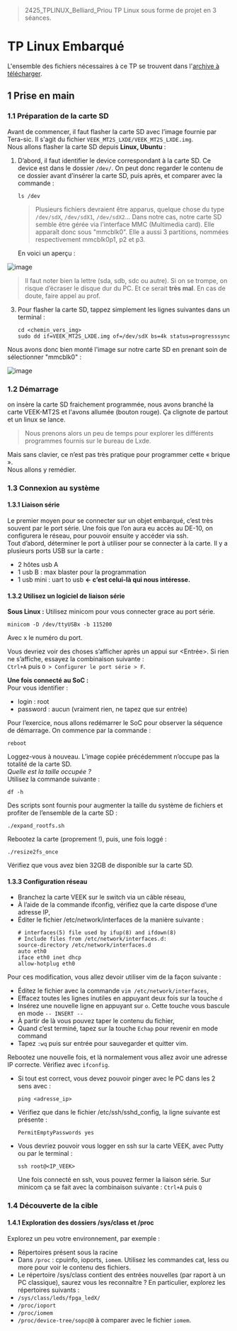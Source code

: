> 2425_TPLINUX_Belliard_Priou
> TP Linux sous forme de projet en 3 séances.

# TP Linux Embarqué
L'ensemble des fichiers nécessaires à ce TP se trouvent dans l'[archive à télécharger](https://filesender.renater.fr/?s=download&token=de7fee37-7ec4-4e67-a19a-57ef8ab2733f).

## 1 Prise en main
### 1.1 Préparation de la carte SD

Avant de commencer, il faut flasher la carte SD avec l’image fournie par Tera-sic. Il s'agit du fichier `VEEK_MT2S_LXDE/VEEK_MT2S_LXDE.img`.  
Nous allons flasher la carte SD depuis **Linux, Ubuntu** :  
1. D’abord, il faut identifier le device correspondant à la carte SD. Ce device est dans le dossier `/dev/`.
   On peut donc regarder le contenu de ce dossier avant d’insérer la carte SD, puis après, et comparer avec la commande :
   ```
   ls /dev
   ```
   > Plusieurs fichiers devraient être apparus, quelque chose du type `/dev/sdX`, `/dev/sdX1`, `/dev/sdX2`...
      Dans notre cas, notre carte SD semble être gérée via l'interface MMC (Multimedia card). Elle apparaît donc sous "mmcblk0". Elle a aussi 3 partitions, nommées respectivement mmcblk0p1, p2 et p3.  

      En voici un aperçu :
   
![image](https://github.com/user-attachments/assets/988564cb-1820-4ba1-b3ba-c18dc2819758)

   > Il faut noter bien la lettre (sda, sdb, sdc ou autre). Si on se trompe, on risque d’écraser le disque dur du PC. Et ce serait **très mal**.
   > En cas de doute, faire appel au prof.
3. Pour flasher la carte SD, tappez simplement les lignes suivantes dans un terminal :
   ```
   cd <chemin_vers_img>
   sudo dd if=VEEK_MT2S_LXDE.img of=/dev/sdX bs=4k status=progresssync
   ```
Nous avons donc bien monté l'image sur notre carte SD en prenant soin de sélectionner "mmcblk0" :  

![image](https://github.com/user-attachments/assets/0e4dc725-4b2a-4c4b-baa8-93d474a77197)


### 1.2 Démarrage
on insère la carte SD fraichement programmée, nous avons branché la carte VEEK-MT2S et l'avons allumée (bouton rouge).
Ça clignote de partout et un linux se lance.
> Nous prenons alors un peu de temps pour explorer les différents programmes fournis sur le bureau de Lxde.
  
Mais sans clavier, ce n’est pas très pratique pour programmer cette « brique ».  
Nous allons y remédier.  

### 1.3 Connexion au système
#### 1.3.1 Liaison série
Le premier moyen pour se connecter sur un objet embarqué, c’est très souvent par le port série. Une fois que l’on aura eu accès au DE-10, on configurera le réseau, pour pouvoir ensuite y accéder via ssh.  
Tout d’abord, déterminer le port à utiliser pour se connecter à la carte. Il y a plusieurs ports USB sur la carte :
- 2 hôtes usb A
- 1 usb B : max blaster pour la programmation
- 1 usb mini : uart to usb **← c’est celui-là qui nous intéresse.**

#### 1.3.2 Utilisez un logiciel de liaison série
**Sous Linux :** Utilisez minicom pour vous connecter grace au port série.
```
minicom -D /dev/ttyUSBx -b 115200
```
Avec x le numéro du port.

Vous devriez voir des choses s’afficher après un appui sur <Entrée>.
Si rien ne s’affiche, essayez la combinaison suivante :  
`Ctrl+A` puis `O > Configurer le port série > F`.  
  
**Une fois connecté au SoC :**  
Pour vous identifier :
- login : root
- password : aucun (vraiment rien, ne tapez que sur entrée)
  
Pour l’exercice, nous allons redémarrer le SoC pour observer la séquence de démarrage. On commence par la commande :
```
reboot
```
Loggez-vous à nouveau. L’image copiée précédemment n’occupe pas la totalité de la carte SD.  
*Quelle est la taille occupée ?*  
Utilisez la commande suivante :
```
df -h
```
Des scripts sont fournis pour augmenter la taille du système de fichiers et
profiter de l’ensemble de la carte SD :
```
./expand_rootfs.sh
```
Rebootez la carte (proprement !), puis, une fois loggé :
```
./resize2fs_once
```
Vérifiez que vous avez bien 32GB de disponible sur la carte SD.

#### 1.3.3 Configuration réseau
- Branchez la carte VEEK sur le switch via un câble réseau,
- À l’aide de la commande ifconfig, vérifiez que la carte dispose d’une adresse IP,
- Éditer le fichier /etc/network/interfaces de la manière suivante :
  ```
  # interfaces(5) file used by ifup(8) and ifdown(8)
  # Include files from /etc/network/interfaces.d:
  source-directory /etc/network/interfaces.d
  auto eth0
  iface eth0 inet dhcp
  allow-hotplug eth0
  ```

Pour ces modification, vous allez devoir utiliser vim de la façon suivante :
- Éditez le fichier avec la commande `vim /etc/network/interfaces`,
- Effacez toutes les lignes inutiles en appuyant deux fois sur la touche `d`
- Insérez une nouvelle ligne en appuyant sur `o`. Cette touche vous bascule en mode `-- INSERT --`
- À partir de là vous pouvez taper le contenu du fichier,
- Quand c’est terminé, tapez sur la touche `Echap` pour revenir en mode command
- Tapez `:wq` puis sur entrée pour sauvegarder et quitter vim.  
  
Rebootez une nouvelle fois, et là normalement vous allez avoir une adresse IP correcte. Vérifiez avec `ifconfig`.

- Si tout est correct, vous devez pouvoir pinger avec le PC dans les 2 sens avec :
  ```
  ping <adresse_ip>
  ```
- Vérifiez que dans le fichier /etc/ssh/sshd_config, la ligne suivante est présente :
  ```
  PermitEmptyPasswords yes
  ```
- Vous devriez pouvoir vous logger en ssh sur la carte VEEK, avec Putty ou par le terminal :
  ```
  ssh root@<IP_VEEK>
  ```
  Une fois connecté en ssh, vous pouvez fermer la liaison série. Sur minicom ça se fait avec la combinaison suivante : `Ctrl+A` puis `Q`
  
### 1.4 Découverte de la cible
#### 1.4.1 Exploration des dossiers /sys/class et /proc

Explorez un peu votre environnement, par exemple :
- Répertoires présent sous la racine
- Dans `/proc` : cpuinfo, ioports, `iomem`. Utilisez les commandes cat, less ou more pour voir le contenu des fichiers.
- Le répertoire /sys/class contient des entrées nouvelles (par raport à un PC classique), saurez vous les reconnaître ?
En particulier, explorez les répertoires suivants :
- `/sys/class/leds/fpga_ledX/`
- `/proc/ioport`
- `/proc/iomem`
- `/proc/device-tree/sopc@0` à comparer avec le fichier `iomem`.
